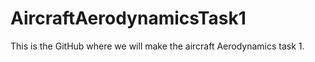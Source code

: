 # AircraftAerodynamicsTask1
This is the GitHub where we will make the aircraft Aerodynamics task 1. 
